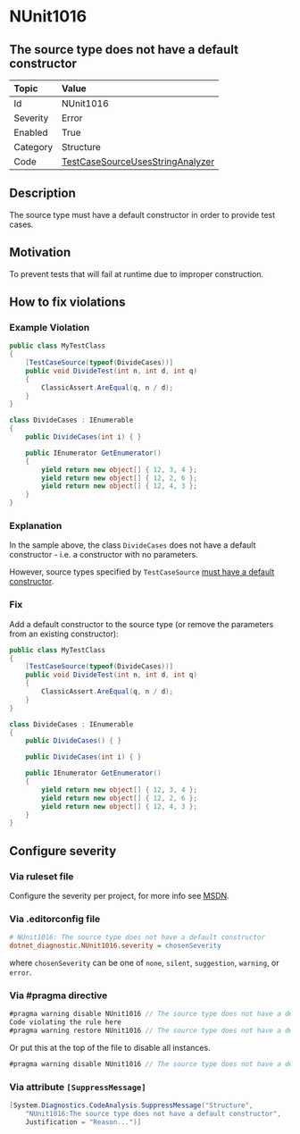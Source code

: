 # NUnit1016

## The source type does not have a default constructor

| Topic    | Value
| :--      | :--
| Id       | NUnit1016
| Severity | Error
| Enabled  | True
| Category | Structure
| Code     | [TestCaseSourceUsesStringAnalyzer](https://github.com/nunit/nunit.analyzers/blob/4.1.0/src/nunit.analyzers/TestCaseSourceUsage/TestCaseSourceUsesStringAnalyzer.cs)

## Description

The source type must have a default constructor in order to provide test cases.

## Motivation

To prevent tests that will fail at runtime due to improper construction.

## How to fix violations

### Example Violation

```csharp
public class MyTestClass
{
    [TestCaseSource(typeof(DivideCases))]
    public void DivideTest(int n, int d, int q)
    {
        ClassicAssert.AreEqual(q, n / d);
    }
}

class DivideCases : IEnumerable
{
    public DivideCases(int i) { }

    public IEnumerator GetEnumerator()
    {
        yield return new object[] { 12, 3, 4 };
        yield return new object[] { 12, 2, 6 };
        yield return new object[] { 12, 4, 3 };
    }
}
```

### Explanation

In the sample above, the class `DivideCases` does not have a default constructor - i.e. a constructor with no parameters.

However, source types specified by `TestCaseSource`
[must have a default constructor](xref:testcasesourceattribute).

### Fix

Add a default constructor to the source type (or remove the parameters from an existing constructor):

```csharp
public class MyTestClass
{
    [TestCaseSource(typeof(DivideCases))]
    public void DivideTest(int n, int d, int q)
    {
        ClassicAssert.AreEqual(q, n / d);
    }
}

class DivideCases : IEnumerable
{
    public DivideCases() { }

    public DivideCases(int i) { }

    public IEnumerator GetEnumerator()
    {
        yield return new object[] { 12, 3, 4 };
        yield return new object[] { 12, 2, 6 };
        yield return new object[] { 12, 4, 3 };
    }
}
```

<!-- start generated config severity -->
## Configure severity

### Via ruleset file

Configure the severity per project, for more info see
[MSDN](https://learn.microsoft.com/en-us/visualstudio/code-quality/using-rule-sets-to-group-code-analysis-rules?view=vs-2022).

### Via .editorconfig file

```ini
# NUnit1016: The source type does not have a default constructor
dotnet_diagnostic.NUnit1016.severity = chosenSeverity
```

where `chosenSeverity` can be one of `none`, `silent`, `suggestion`, `warning`, or `error`.

### Via #pragma directive

```csharp
#pragma warning disable NUnit1016 // The source type does not have a default constructor
Code violating the rule here
#pragma warning restore NUnit1016 // The source type does not have a default constructor
```

Or put this at the top of the file to disable all instances.

```csharp
#pragma warning disable NUnit1016 // The source type does not have a default constructor
```

### Via attribute `[SuppressMessage]`

```csharp
[System.Diagnostics.CodeAnalysis.SuppressMessage("Structure",
    "NUnit1016:The source type does not have a default constructor",
    Justification = "Reason...")]
```
<!-- end generated config severity -->
